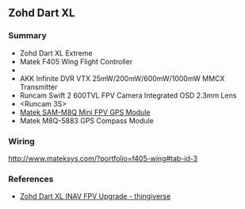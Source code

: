 
## Zohd Dart XL 

### Summary

- Zohd Dart XL Extreme
- Matek F405 Wing Flight Controller
- <Receiver>
- AKK Infinite DVR VTX 25mW/200mW/600mW/1000mW MMCX Transmitter 
- Runcam Swift 2 600TVL FPV Camera Integrated OSD 2.3mm Lens
- <Runcam 3S>
- [Matek SAM-M8Q Mini FPV GPS Module](https://www.amazon.com/gp/product/B07Q2SGQQT)
- Matek M8Q-5883 GPS Compass Module

### Wiring

http://www.mateksys.com/?portfolio=f405-wing#tab-id-3



### References

- [Zohd Dart XL INAV FPV Upgrade - thingiverse](https://www.thingiverse.com/thing:3311328)
